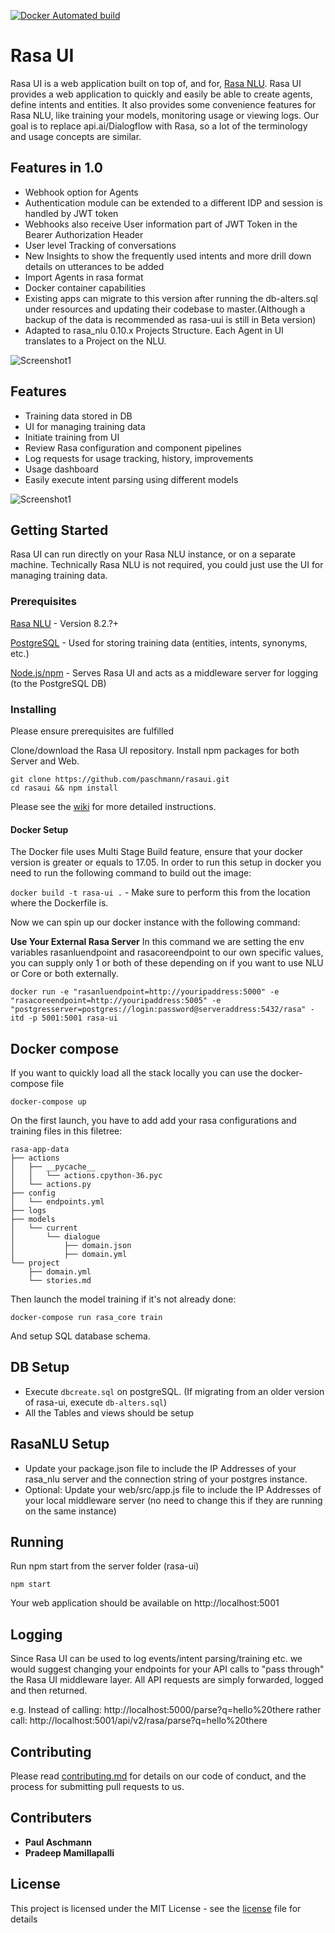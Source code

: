 [![Docker Automated build](https://img.shields.io/docker/automated/jrottenberg/ffmpeg.svg)](https://hub.docker.com/r/paschmann/rasa-ui/)

# Rasa UI

Rasa UI is a web application built on top of, and for, [Rasa NLU](https://github.com/RasaHQ/rasa_nlu). Rasa UI provides a web application to quickly and easily be able to create agents, define intents and entities. It also provides some convenience features for Rasa NLU, like training your models, monitoring usage or viewing logs. Our goal is to replace api.ai/Dialogflow with Rasa, so a lot of the terminology and usage concepts are similar.

## Features in 1.0
- Webhook option for Agents
- Authentication module can be extended to a different IDP and session is handled by JWT token
- Webhooks also receive User information part of JWT Token in the Bearer Authorization Header
- User level Tracking of conversations
- New Insights to show the frequently used intents and more drill down details on utterances to be added
- Import Agents in rasa format
- Docker container capabilities
- Existing apps can migrate to this version after running the db-alters.sql under resources and updating their codebase to master.(Although a backup of the data is recommended as rasa-uui is still in Beta version)
- Adapted to rasa_nlu 0.10.x Projects Structure. Each Agent in UI translates to a Project on the NLU.

![Screenshot1](https://github.com/paschmann/rasa-ui/blob/master/resources/insights.png)


## Features
- Training data stored in DB
- UI for managing training data
- Initiate training from UI
- Review Rasa configuration and component pipelines
- Log requests for usage tracking, history, improvements
- Usage dashboard
- Easily execute intent parsing using different models

![Screenshot1](https://github.com/paschmann/rasa-ui/blob/master/resources/rasa_ui_1.png)

## Getting Started

Rasa UI can run directly on your Rasa NLU instance, or on a separate machine. Technically Rasa NLU is not required, you could just use the UI for managing training data.


### Prerequisites

[Rasa NLU](https://github.com/golastmile/rasa_nlu) - Version 8.2.?+

[PostgreSQL](https://www.postgresql.org/) - Used for storing training data (entities, intents, synonyms, etc.)

[Node.js/npm](https://nodejs.org/en/) - Serves Rasa UI and acts as a middleware server for logging (to the PostgreSQL DB)


### Installing

Please ensure prerequisites are fulfilled

Clone/download the Rasa UI repository. Install npm packages for both Server and Web.

```
git clone https://github.com/paschmann/rasaui.git
cd rasaui && npm install
```

Please see the [wiki](https://github.com/paschmann/rasa-ui/wiki/Rasa-UI-Install-Guide) for more detailed instructions.

#### Docker Setup
The Docker file uses Multi Stage Build feature, ensure that your docker version is greater or equals to 17.05.
In order to run this setup in docker you need to run the following command to build out the image:

`docker build -t rasa-ui .` - Make sure to perform this from the location where the Dockerfile is.

Now we can spin up our docker instance with the following command:

**Use Your External Rasa Server**
In this command we are setting the env variables rasanluendpoint and rasacoreendpoint to our own specific values, you can supply only 1 or both of these depending on if you want to use NLU or Core or both externally.

`docker run -e "rasanluendpoint=http://youripaddress:5000" -e "rasacoreendpoint=http://youripaddress:5005" -e "postgresserver=postgres://login:password@serveraddress:5432/rasa" -itd -p 5001:5001 rasa-ui` 

## Docker compose
If you want to quickly load all the stack locally you can use the docker-compose file

`docker-compose up`

On the first launch, you have to add add your rasa configurations and training files in this filetree:

```
rasa-app-data
├── actions
│   ├── __pycache__
│   │   └── actions.cpython-36.pyc
│   └── actions.py
├── config
│   └── endpoints.yml
├── logs
├── models
│   └── current
│       └── dialogue
│           ├── domain.json
│           ├── domain.yml
└── project
    ├── domain.yml
    └── stories.md
```

Then launch the model training if it's not already done:

`docker-compose run rasa_core train`

And setup SQL database schema.

## DB Setup
- Execute `dbcreate.sql` on postgreSQL. (If migrating from an older version of rasa-ui, execute `db-alters.sql`)
- All the Tables and views should be setup

## RasaNLU Setup
- Update your package.json file to include the IP Addresses of your rasa_nlu server and the connection string of your postgres instance.
- Optional: Update your web/src/app.js file to include the IP Addresses of your local middleware server (no need to change this if they are running on the same instance)

## Running
Run npm start from the server folder (rasa-ui)

```
npm start
```
Your web application should be available on http://localhost:5001

## Logging

Since Rasa UI can be used to log events/intent parsing/training etc. we would suggest changing your endpoints for your API calls to "pass through" the Rasa UI middleware layer. All API requests are simply forwarded, logged and then returned.

e.g. Instead of calling: http://localhost:5000/parse?q=hello%20there rather call: http://localhost:5001/api/v2/rasa/parse?q=hello%20there

## Contributing

Please read [contributing.md](contributing.md) for details on our code of conduct, and the process for submitting pull requests to us.

## Contributers

* **Paul Aschmann**
* **Pradeep Mamillapalli**

## License

This project is licensed under the MIT License - see the [license](license) file for details
